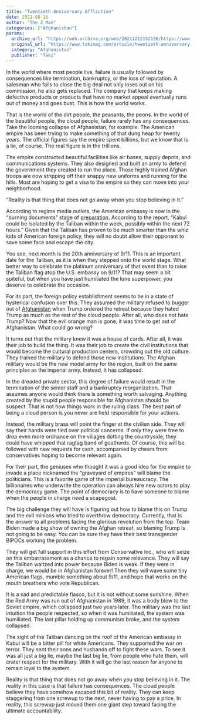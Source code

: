 ```yaml
---
title: "Twentieth Anniversary Affliction"
date: 2021-08-16
author: "The Z Man"
categories: ["Afghanistan"]
params:
  archive_url: "https://web.archive.org/web/20211222152136/https://www.takimag.com/article/twentieth-anniversary-affliction/"
  original_url: "https://www.takimag.com/article/twentieth-anniversary-affliction/"
  category: "Afghanistan"
  publisher: "Taki"
---
```


In the world where most people live, failure is usually followed by consequences like termination, bankruptcy, or the loss of reputation. A salesman who fails to close the big deal not only loses out on his commission, he also gets replaced. The company that keeps making defective products or products that have no market appeal eventually runs out of money and goes bust. This is how the world works.

That is the world of the dirt people, the peasants, the peons. In the world of the beautiful people, the cloud people, failure rarely has any consequences. Take the looming collapse of Afghanistan, for example. The American empire has been trying to make something of that dung heap for twenty years. The official figures say the empire spent billions, but we know that is a lie, of course. The real figure is in the trillions.

The empire constructed beautiful facilities like air bases, supply depots, and communications systems. They also designed and built an army to defend the government they created to run the place. Those highly trained Afghan troops are now stripping off their snappy new uniforms and running for the hills. Most are hoping to get a visa to the empire so they can move into your neighborhood.

“Reality is that thing that does not go away when you stop believing in it.”

According to regime media outlets, the American embassy is now in the “burning documents” stage of [preparation](https://web.archive.org/web/20211202231550/https://edition.cnn.com/2021/08/13/politics/afghanistan-embassy-72-scramble/index.html). According to the report, “Kabul could be isolated by the Taliban within the week, possibly within the next 72 hours.” Given that the Taliban has proven to be much smarter than the whiz kids of American foreign policy, they will no doubt allow their opponent to save some face and escape the city.

You see, next month is the 20th anniversary of 9/11. This is an important date for the Taliban, as it is when they stepped onto the world stage. What better way to celebrate the platinum anniversary of that event than to raise the Taliban flag atop the U.S. embassy on 9/11? That may seem a bit spiteful, but when you have just humiliated the lone superpower, you deserve to celebrate the occasion.

For its part, the foreign policy establishment seems to be in a state of hysterical confusion over this. They assumed the military refused to bugger out of [Afghanistan](https://web.archive.org/web/20211202231550/https://www.nytimes.com/2020/10/12/world/asia/trump-milley-afghanistan.html) when Trump ordered the retreat because they hated Trump as much as the rest of the cloud people. After all, who does not hate Trump? Now that the evil orange man is gone, it was time to get out of Afghanistan. What could go wrong?

It turns out that the military knew it was a house of cards. After all, it was their job to build the thing. It was their job to create the civil institutions that would become the cultural production centers, crowding out the old culture. They trained the military to defend those new institutions. The Afghan military would be the new model army for the region, built on the same principles as the imperial army. Instead, it has collapsed.

In the dreaded private sector, this degree of failure would result in the termination of the senior staff and a bankruptcy reorganization. That assumes anyone would think there is something worth salvaging. Anything created by the stupid people responsible for Afghanistan should be suspect. That is not how things work in the ruling class. The best part of being a cloud person is you never are held responsible for your actions.

Instead, the military brass will point the finger at the civilian side. They will say their hands were tied over political concerns. If only they were free to drop even more ordnance on the villages dotting the countryside, they could have whipped that ragtag band of goatherds. Of course, this will be followed with new requests for cash, accompanied by cheers from conservatives hoping to become relevant again.

For their part, the geniuses who thought it was a good idea for the empire to invade a place nicknamed the “graveyard of empires” will blame the politicians. This is a favorite game of the imperial bureaucracy. The billionaires who underwrite the operation can always hire new actors to play the democracy game. The point of democracy is to have someone to blame when the people in charge need a scapegoat.

The big challenge they will have is figuring out how to blame this on Trump and the evil minions who tried to overthrow democracy. Currently, that is the answer to all problems facing the glorious revolution from the top. Team Biden made a big show of owning the Afghan retreat, so blaming Trump is not going to be easy. You can be sure they have their best transgender BIPOCs working the problem.

They will get full support in this effort from Conservative Inc., who will seize on this embarrassment as a chance to regain some relevance. They will say the Taliban waltzed into power because Biden is weak. If they were in charge, we would be in Afghanistan forever! Then they will wave some tiny American flags, mumble something about 9/11, and hope that works on the mouth breathers who vote Republican.

It is a sad and predictable fiasco, but it is not without some sunshine. When the Red Army was run out of Afghanistan in 1989, it was a body blow to the Soviet empire, which collapsed just two years later. The military was the last intuition the people respected, so when it was humiliated, the system was humiliated. The last pillar holding up communism broke, and the system collapsed.

The sight of the Taliban dancing on the roof of the American embassy in Kabul will be a bitter pill for white Americans. They supported the war on terror. They sent their sons and husbands off to fight these wars. To see it was all just a big lie, maybe the last big lie, from people who hate them, will crater respect for the military. With it will go the last reason for anyone to remain loyal to the system.

Reality is that thing that does not go away when you stop believing in it. The reality in this case is that failure has consequences. The cloud people believe they have somehow escaped this bit of reality. They can keep staggering from one screwup to the next, never having to pay a price. In reality, this screwup just moved them one giant step toward facing the ultimate accountability.
